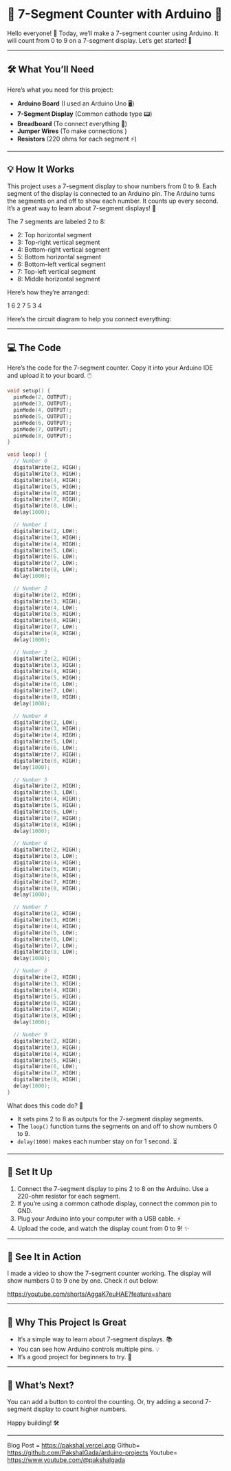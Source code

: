 # 🔢 7-Segment Counter with Arduino 🔢

Hello everyone! 👋 Today, we’ll make a 7-segment counter using Arduino. It will count from 0 to 9 on a 7-segment display. Let’s get started! 🚀

---

## 🛠️ What You’ll Need

Here’s what you need for this project:

- **Arduino Board** (I used an Arduino Uno 🖥️)
- **7-Segment Display** (Common cathode type 📟)
- **Breadboard** (To connect everything 🧩)
- **Jumper Wires** (To make connections )
- **Resistors** (220 ohms for each segment ⚡)

---

## 💡 How It Works

This project uses a 7-segment display to show numbers from 0 to 9. Each segment of the display is connected to an Arduino pin. The Arduino turns the segments on and off to show each number. It counts up every second. It’s a great way to learn about 7-segment displays! 📘

The 7 segments are labeled 2 to 8:

- 2: Top horizontal segment
- 3: Top-right vertical segment
- 4: Bottom-right vertical segment
- 5: Bottom horizontal segment
- 6: Bottom-left vertical segment
- 7: Top-left vertical segment
- 8: Middle horizontal segment

Here’s how they’re arranged:

   1
6    2
   7
5    3
   4

Here’s the circuit diagram to help you connect everything:


---

## 💻 The Code

Here’s the code for the 7-segment counter. Copy it into your Arduino IDE and upload it to your board. 🖱️

```cpp
void setup() {
  pinMode(2, OUTPUT);
  pinMode(3, OUTPUT);
  pinMode(4, OUTPUT);
  pinMode(5, OUTPUT);
  pinMode(6, OUTPUT);
  pinMode(7, OUTPUT);
  pinMode(8, OUTPUT);
}

void loop() {
  // Number 0
  digitalWrite(2, HIGH);
  digitalWrite(3, HIGH);
  digitalWrite(4, HIGH);
  digitalWrite(5, HIGH);
  digitalWrite(6, HIGH);
  digitalWrite(7, HIGH);
  digitalWrite(8, LOW);
  delay(1000);

  // Number 1
  digitalWrite(2, LOW);
  digitalWrite(3, HIGH);
  digitalWrite(4, HIGH);
  digitalWrite(5, LOW);
  digitalWrite(6, LOW);
  digitalWrite(7, LOW);
  digitalWrite(8, LOW);
  delay(1000);

  // Number 2
  digitalWrite(2, HIGH);
  digitalWrite(3, HIGH);
  digitalWrite(4, LOW);
  digitalWrite(5, HIGH);
  digitalWrite(6, HIGH);
  digitalWrite(7, LOW);
  digitalWrite(8, HIGH);
  delay(1000);

  // Number 3
  digitalWrite(2, HIGH);
  digitalWrite(3, HIGH);
  digitalWrite(4, HIGH);
  digitalWrite(5, HIGH);
  digitalWrite(6, LOW);
  digitalWrite(7, LOW);
  digitalWrite(8, HIGH);
  delay(1000);

  // Number 4
  digitalWrite(2, LOW);
  digitalWrite(3, HIGH);
  digitalWrite(4, HIGH);
  digitalWrite(5, LOW);
  digitalWrite(6, LOW);
  digitalWrite(7, HIGH);
  digitalWrite(8, HIGH);
  delay(1000);

  // Number 5
  digitalWrite(2, HIGH);
  digitalWrite(3, LOW);
  digitalWrite(4, HIGH);
  digitalWrite(5, HIGH);
  digitalWrite(6, LOW);
  digitalWrite(7, HIGH);
  digitalWrite(8, HIGH);
  delay(1000);

  // Number 6
  digitalWrite(2, HIGH);
  digitalWrite(3, LOW);
  digitalWrite(4, HIGH);
  digitalWrite(5, HIGH);
  digitalWrite(6, HIGH);
  digitalWrite(7, HIGH);
  digitalWrite(8, HIGH);
  delay(1000);

  // Number 7
  digitalWrite(2, HIGH);
  digitalWrite(3, HIGH);
  digitalWrite(4, HIGH);
  digitalWrite(5, LOW);
  digitalWrite(6, LOW);
  digitalWrite(7, LOW);
  digitalWrite(8, LOW);
  delay(1000);

  // Number 8
  digitalWrite(2, HIGH);
  digitalWrite(3, HIGH);
  digitalWrite(4, HIGH);
  digitalWrite(5, HIGH);
  digitalWrite(6, HIGH);
  digitalWrite(7, HIGH);
  digitalWrite(8, HIGH);
  delay(1000);

  // Number 9
  digitalWrite(2, HIGH);
  digitalWrite(3, HIGH);
  digitalWrite(4, HIGH);
  digitalWrite(5, HIGH);
  digitalWrite(6, LOW);
  digitalWrite(7, HIGH);
  digitalWrite(8, HIGH);
  delay(1000);
}

```

What does this code do? 🤔

- It sets pins 2 to 8 as outputs for the 7-segment display segments.
- The `loop()` function turns the segments on and off to show numbers 0 to 9.
- `delay(1000)` makes each number stay on for 1 second. ⏳

---

## 🔧 Set It Up

1. Connect the 7-segment display to pins 2 to 8 on the Arduino. Use a 220-ohm resistor for each segment.
2. If you’re using a common cathode display, connect the common pin to GND.
3. Plug your Arduino into your computer with a USB cable. ⚡
4. Upload the code, and watch the display count from 0 to 9! ✨

---

## 🎥 See It in Action

I made a video to show the 7-segment counter working. The display will show numbers 0 to 9 one by one. Check it out below:

https://youtube.com/shorts/AggaK7euHAE?feature=share

---

## 🌟 Why This Project Is Great

- It’s a simple way to learn about 7-segment displays. 📚
- You can see how Arduino controls multiple pins. 💡
- It’s a good project for beginners to try. 🌱

---

## 🚀 What’s Next?

You can add a button to control the counting. Or, try adding a second 7-segment display to count higher numbers.

Happy building! 🛠️

---
Blog Post = https://pakshal.vercel.app
Github= https://github.com/PakshalGada/arduino-projects
Youtube= https://www.youtube.com/@pakshalgada
